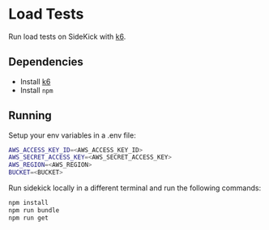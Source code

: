 # Load Tests

Run load tests on SideKick with [k6](https://k6.io/docs/).

## Dependencies

- Install [k6](https://k6.io/docs/get-started/installation/)
- Install `npm`

## Running

Setup your env variables in a .env file:

```bash
AWS_ACCESS_KEY_ID=<AWS_ACCESS_KEY_ID>
AWS_SECRET_ACCESS_KEY=<AWS_SECRET_ACCESS_KEY>
AWS_REGION=<AWS_REGION>
BUCKET=<BUCKET>
```

Run sidekick locally in a different terminal and run the following commands:

```bash
npm install
npm run bundle
npm run get
```
